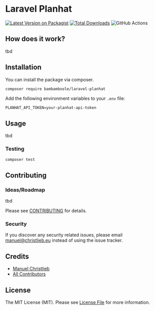 # Laravel Planhat

[![Latest Version on Packagist](https://img.shields.io/packagist/v/bambamboole/laravel-planhat.svg?style=flat-square)](https://packagist.org/packages/bambamboole/laravel-planhat)
[![Total Downloads](https://img.shields.io/packagist/dt/bambamboole/laravel-planhat.svg?style=flat-square)](https://packagist.org/packages/bambamboole/laravel-planhat)
![GitHub Actions](https://github.com/bambamboole/laravel-planhat/actions/workflows/main.yml/badge.svg)



## How does it work?
tbd
## Installation

You can install the package via composer.

```bash
composer require bambamboole/laravel-planhat
```

Add the following environment variables to your `.env` file:

```dotenv
PLANHAT_API_TOKEN=your-planhat-api-token
```

## Usage
tbd

### Testing

```bash
composer test
```

## Contributing

### Ideas/Roadmap
tbd

Please see [CONTRIBUTING](CONTRIBUTING.md) for details.

### Security

If you discover any security related issues, please email manuel@christlieb.eu instead of using the issue tracker.

## Credits

-   [Manuel Christlieb](https://github.com/bambamboole)
-   [All Contributors](../../contributors)

## License

The MIT License (MIT). Please see [License File](LICENSE.md) for more information.

